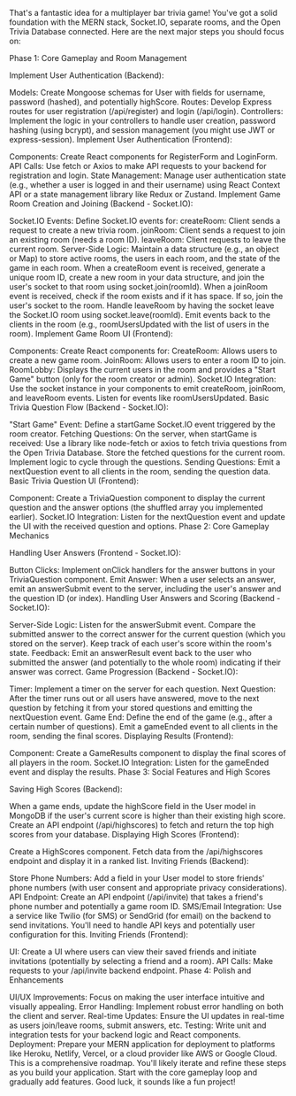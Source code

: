 That's a fantastic idea for a multiplayer bar trivia game! You've got a solid foundation with the MERN stack, Socket.IO, separate rooms, and the Open Trivia Database connected. Here are the next major steps you should focus on:

Phase 1: Core Gameplay and Room Management

Implement User Authentication (Backend):

Models: Create Mongoose schemas for User with fields for username, password (hashed), and potentially highScore.
Routes: Develop Express routes for user registration (/api/register) and login (/api/login).
Controllers: Implement the logic in your controllers to handle user creation, password hashing (using bcrypt), and session management (you might use JWT or express-session).
Implement User Authentication (Frontend):

Components: Create React components for RegisterForm and LoginForm.
API Calls: Use fetch or Axios to make API requests to your backend for registration and login.
State Management: Manage user authentication state (e.g., whether a user is logged in and their username) using React Context API or a state management library like Redux or Zustand.
Implement Game Room Creation and Joining (Backend - Socket.IO):

Socket.IO Events: Define Socket.IO events for:
createRoom: Client sends a request to create a new trivia room.
joinRoom: Client sends a request to join an existing room (needs a room ID).
leaveRoom: Client requests to leave the current room.
Server-Side Logic:
Maintain a data structure (e.g., an object or Map) to store active rooms, the users in each room, and the state of the game in each room.
When a createRoom event is received, generate a unique room ID, create a new room in your data structure, and join the user's socket to that room using socket.join(roomId).
When a joinRoom event is received, check if the room exists and if it has space. If so, join the user's socket to the room.
Handle leaveRoom by having the socket leave the Socket.IO room using socket.leave(roomId).
Emit events back to the clients in the room (e.g., roomUsersUpdated with the list of users in the room).
Implement Game Room UI (Frontend):

Components: Create React components for:
CreateRoom: Allows users to create a new game room.
JoinRoom: Allows users to enter a room ID to join.
RoomLobby: Displays the current users in the room and provides a "Start Game" button (only for the room creator or admin).
Socket.IO Integration: Use the socket instance in your components to emit createRoom, joinRoom, and leaveRoom events. Listen for events like roomUsersUpdated.
Basic Trivia Question Flow (Backend - Socket.IO):

"Start Game" Event: Define a startGame Socket.IO event triggered by the room creator.
Fetching Questions: On the server, when startGame is received:
Use a library like node-fetch or axios to fetch trivia questions from the Open Trivia Database.
Store the fetched questions for the current room.
Implement logic to cycle through the questions.
Sending Questions: Emit a nextQuestion event to all clients in the room, sending the question data.
Basic Trivia Question UI (Frontend):

Component: Create a TriviaQuestion component to display the current question and the answer options (the shuffled array you implemented earlier).
Socket.IO Integration: Listen for the nextQuestion event and update the UI with the received question and options.
Phase 2: Core Gameplay Mechanics

Handling User Answers (Frontend - Socket.IO):

Button Clicks: Implement onClick handlers for the answer buttons in your TriviaQuestion component.
Emit Answer: When a user selects an answer, emit an answerSubmit event to the server, including the user's answer and the question ID (or index).
Handling User Answers and Scoring (Backend - Socket.IO):

Server-Side Logic:
Listen for the answerSubmit event.
Compare the submitted answer to the correct answer for the current question (which you stored on the server).
Keep track of each user's score within the room's state.
Feedback: Emit an answerResult event back to the user who submitted the answer (and potentially to the whole room) indicating if their answer was correct.
Game Progression (Backend - Socket.IO):

Timer: Implement a timer on the server for each question.
Next Question: After the timer runs out or all users have answered, move to the next question by fetching it from your stored questions and emitting the nextQuestion event.
Game End: Define the end of the game (e.g., after a certain number of questions). Emit a gameEnded event to all clients in the room, sending the final scores.
Displaying Results (Frontend):

Component: Create a GameResults component to display the final scores of all players in the room.
Socket.IO Integration: Listen for the gameEnded event and display the results.
Phase 3: Social Features and High Scores

Saving High Scores (Backend):

When a game ends, update the highScore field in the User model in MongoDB if the user's current score is higher than their existing high score.
Create an API endpoint (/api/highscores) to fetch and return the top high scores from your database.
Displaying High Scores (Frontend):

Create a HighScores component.
Fetch data from the /api/highscores endpoint and display it in a ranked list.
Inviting Friends (Backend):

Store Phone Numbers: Add a field in your User model to store friends' phone numbers (with user consent and appropriate privacy considerations).
API Endpoint: Create an API endpoint (/api/invite) that takes a friend's phone number and potentially a game room ID.
SMS/Email Integration: Use a service like Twilio (for SMS) or SendGrid (for email) on the backend to send invitations. You'll need to handle API keys and potentially user configuration for this.
Inviting Friends (Frontend):

UI: Create a UI where users can view their saved friends and initiate invitations (potentially by selecting a friend and a room).
API Calls: Make requests to your /api/invite backend endpoint.
Phase 4: Polish and Enhancements

UI/UX Improvements: Focus on making the user interface intuitive and visually appealing.
Error Handling: Implement robust error handling on both the client and server.
Real-time Updates: Ensure the UI updates in real-time as users join/leave rooms, submit answers, etc.
Testing: Write unit and integration tests for your backend logic and React components.
Deployment: Prepare your MERN application for deployment to platforms like Heroku, Netlify, Vercel, or a cloud provider like AWS or Google Cloud.
This is a comprehensive roadmap. You'll likely iterate and refine these steps as you build your application. Start with the core gameplay loop and gradually add features. Good luck, it sounds like a fun project!
